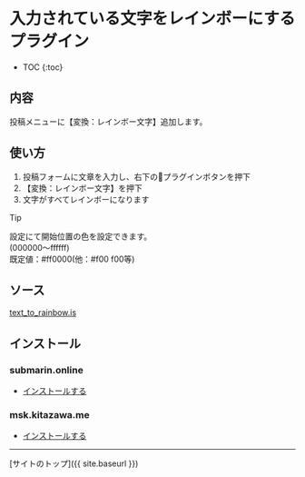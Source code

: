# 入力されている文字をレインボーにするプラグイン

* TOC
{:toc}

## 内容
投稿メニューに【変換：レインボー文字】追加します。

## 使い方

1. 投稿フォームに文章を入力し、右下の🔌プラグインボタンを押下
2. 【変換：レインボー文字】を押下
3. 文字がすべてレインボーになります

> [!TIP]  
> 設定にて開始位置の色を設定できます。  
> (000000〜ffffff)  
> 既定値：#ff0000(他：#f00 f00等)

## ソース
[text_to_rainbow.is](https://github.com/elysion-pre/MisskeyPlugins/blob/main/src/text_to_rainbow.is)

## インストール

### submarin.online
- [インストールする](https://submarin.online/install-extentions?url=https://elysion-pre.github.io/MisskeyPlugins/json/text_to_rainbow.json&hash=e5c8bcff386512edd987484052280b3a9f214a9e6c1aa437f79f7b808ff56a736823ce05f6e340f640b0f876c15a8c3504bc17c9e402c9e69570fa3a9c8c19a5)

### msk.kitazawa.me
- [インストールする](https://msk.kitazawa.me/install-extentions?url=https://elysion-pre.github.io/MisskeyPlugins/json/text_to_rainbow.json&hash=e5c8bcff386512edd987484052280b3a9f214a9e6c1aa437f79f7b808ff56a736823ce05f6e340f640b0f876c15a8c3504bc17c9e402c9e69570fa3a9c8c19a5)

----

[サイトのトップ]({{ site.baseurl }})
